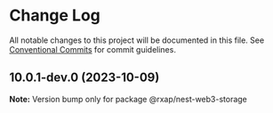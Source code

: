 # Change Log

All notable changes to this project will be documented in this file.
See [Conventional Commits](https://conventionalcommits.org) for commit guidelines.

## 10.0.1-dev.0 (2023-10-09)

**Note:** Version bump only for package @rxap/nest-web3-storage
